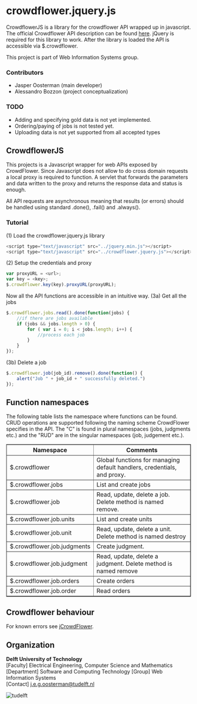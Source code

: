 crowdflower.jquery.js
=======
CrowdflowerJS is a library for the crowdflower API wrapped up in javascript. The official Crowdflower API description can be found [here](http://crowdflower.com/docs-api). jQuery is required for this library to work. After the library is loaded the API is accessible via $.crowdflower.

This project is part of Web Information Systems group.

### Contributors

- Jasper Oosterman (main developer)
- Alessandro Bozzon (project conceptualization)

### TODO
- Adding and specifying gold data is not yet implemented.
- Ordering/paying of jobs is not tested yet.
- Uploading data is not yet supported from all accepted types

## CrowdflowerJS

This projects is a Javascript wrapper for web APIs exposed by CrowdFlower. Since Javascript does not allow to do cross domain requests a local proxy is required to function. A servlet that forwards the parameters and data written to the proxy and returns the response data and status is enough.

All API requests are asynchronous meaning that results (or errors) should be handled using standard .done(), .fail() and .always().

### Tutorial

(1) Load the crowdflower.jquery.js library

```javascript
<script type="text/javascript" src="../jquery.min.js"></script>
<script type="text/javascript" src="../crowdflower.jquery.js"></script>
```

(2) Setup the credentials and proxy
```javascript
var proxyURL = <url>;
var key = <key>;
$.crowdflower.key(key).proxyURL(proxyURL);
```
	
Now all the API functions are accessible in an intuitive way.
(3a) Get all the jobs 

```javascript
$.crowdflower.jobs.read().done(function(jobs) {
	//if there are jobs available
	if (jobs && jobs.length > 0) {
		for ( var i = 0; i < jobs.length; i++) {
			//process each job
		}
	}
});
```

(3b) Delete a job

```javascript
$.crowdflower.job(job_id).remove().done(function() {
	alert("Job " + job_id + " successfully deleted.")
});
```

## Function namespaces
The following table lists the namespace where functions can be found. CRUD operations are supported following the naming scheme CrowdFlower specifies in the API. The "C" is found in plural namespaces (jobs, judgments etc.) and the "RUD" are in the singular namespaces (job, judgement etc.).

<table border="1">
	<tr>
		<th>Namespace</th>
		<th>Comments</th>			
	<tr>
		<td>$.crowdflower</td>
		<td>Global functions for managing default handlers, credentials, and proxy.</td>
	</tr>
	<tr>
		<td>$.crowdflower.jobs</td>
		<td>List and create jobs</td>
	</tr>
	<tr>
		<td>$.crowdflower.job</td>
		<td>Read, update, delete a job. Delete method is named remove.</td>
	</tr>
	<tr>
		<td>$.crowdflower.job.units</td>
		<td>List and create units</td>
	</tr>
	<tr>
		<td>$.crowdflower.job.unit</td>
		<td>Read, update, delete a unit. Delete method is named destroy</td>
	</tr>
	<tr>
		<td>$.crowdflower.job.judgments</td>
		<td>Create judgment.</td>
	</tr>
	<tr>
		<td>$.crowdflower.job.judgment</td>
		<td>Read, update, delete a judgment. Delete method is named remove</td>
	</tr>
	<tr>
		<td>$.crowdflower.job.orders</td>
		<td>Create orders</td>
	</tr>
	<tr>
		<td>$.crowdflower.job.order</td>
		<td>Read orders</td>
	</tr>
</table>


## Crowdflower behaviour
For known errors see [jCrowdFlower](https://github.com/WISDelft/crowdery-crowdflower-java/blob/master/README.md#crowdflower-behaviour).

## Organization
**Delft University of Technology** <br />
[Faculty] Electrical Engineering, Computer Science and Mathematics<br />
[Department] Software and Computing Technology
[Group] Web Information Systems<br />
[Contact] j.e.g.oosterman@tudelft.nl <br />

![tudelft](http://www.se.ewi.tudelft.nl/dmcd2011/images/TU-Delft_logo.gif)
